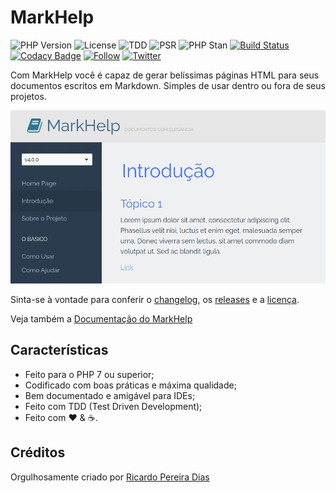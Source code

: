 # MarkHelp

![PHP Version](https://img.shields.io/badge/php-%5E7.4.0-blue)
![License](https://img.shields.io/badge/License-MIT-blue)
![TDD](https://img.shields.io/badge/TDD-Tested%20100%25-success)
![PSR](https://img.shields.io/badge/PSRs-1,_2,_12-blueviolet)
![PHP Stan](https://img.shields.io/badge/PHP_Stan-level_8-blueviolet)
[![Build Status](https://travis-ci.org/ricardopedias/plexi.svg?branch=master)](https://travis-ci.org/ricardopedias/markhelp)
[![Codacy Badge](https://api.codacy.com/project/badge/Grade/8afdadf4410844edb5adfefbae3ba76e)](https://www.codacy.com/manual/ricardopedias/markhelp?utm_source=github.com&amp;utm_medium=referral&amp;utm_content=ricardopedias/markhelp&amp;utm_campaign=Badge_Grade)
[![Follow](https://img.shields.io/github/followers/ricardopedias?label=Siga%20no%20GitHUB&style=social)](https://github.com/ricardopedias)
[![Twitter](https://img.shields.io/twitter/follow/ricardopedias?label=Siga%20no%20Twitter)](https://twitter.com/ricardopedias)

Com MarkHelp você é capaz de gerar belíssimas páginas HTML para seus documentos escritos em Markdown.
Simples de usar dentro ou fora de seus projetos.

![Screenshot](docs/images/screenshot.png)

Sinta-se à vontade para conferir o [changelog](https://github.com/ricardopedias/markhelp/blob/master/changelog.md), os [releases](https://github.com/ricardopedias/markhelp/releases) e a [licença](https://github.com/ricardopedias/markhelp/blob/master/license.md).

Veja também a [Documentação do MarkHelp](docs/index.md)

## Características

-   Feito para o PHP 7 ou superior;
-   Codificado com boas práticas e máxima qualidade;
-   Bem documentado e amigável para IDEs;
-   Feito com TDD (Test Driven Development);
-   Feito com :heart: & :coffee:.

## Créditos 

Orgulhosamente criado por [Ricardo Pereira Dias](http://www.ricardopedias.com.br)